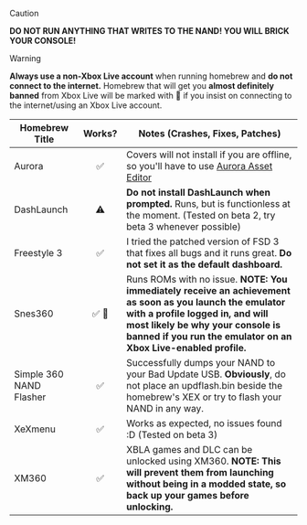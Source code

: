 > [!CAUTION]
> **DO NOT RUN ANYTHING THAT WRITES TO THE NAND! YOU WILL BRICK YOUR CONSOLE!**

> [!WARNING]
> **Always use a non-Xbox Live account** when running homebrew and **do not connect to the internet.**
> Homebrew that will get you **almost definitely banned** from Xbox Live will be marked with 👤 if you insist on connecting to the internet/using an Xbox Live account.

| Homebrew Title          | Works? | Notes (Crashes, Fixes, Patches)                                                                                                                                                                                                                    |
|-------------------------|:------:|----------------------------------------------------------------------------------------------------------------------------------------------------------------------------------------------------------------------------------------------------|
| Aurora                  |   ✅    | Covers will not install if you are offline, so you'll have to use [Aurora Asset Editor](https://github.com/XboxUnity/AuroraAssetEditor/)                                                                                                           |
| DashLaunch              |   ⚠️   | **Do not install DashLaunch when prompted.** Runs, but is functionless at the moment. (Tested on beta 2, try beta 3 whenever possible)                                                                                                             |
| Freestyle 3             |   ✅    | I tried the patched version of FSD 3 that fixes all bugs and it runs great. **Do not set it as the default dashboard.**                                                                                                                            |
| Snes360                 |  ✅ 👤  | Runs ROMs with no issue. **NOTE: You immediately receive an achievement as soon as you launch the emulator with a profile logged in, and will most likely be why your console is banned if you run the emulator on an Xbox Live-enabled profile.** |
| Simple 360 NAND Flasher |   ✅    | Successfully dumps your NAND to your Bad Update USB. **Obviously**, do not place an updflash.bin beside the homebrew's XEX or try to flash your NAND in any way.                                                                                   |
| XeXmenu                 |   ✅    | Works as expected, no issues found :D (Tested on beta 3)                                                                                                                                                                                           |
| XM360                   |   ✅    | XBLA games and DLC can be unlocked using XM360. **NOTE: This will prevent them from launching without being in a modded state, so back up your games before unlocking.**                                                                           | 
